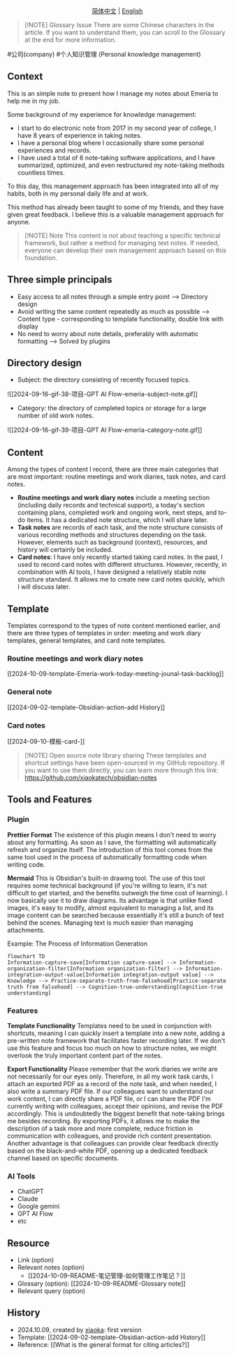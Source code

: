 <p align="center">
  <a href="https://github.com/xiaokatech/obsidian-notes/blob/master/2024-10-09-README-%E7%AC%94%E8%AE%B0%E7%AE%A1%E7%90%86-%E5%A6%82%E4%BD%95%E7%AE%A1%E7%90%86%E5%B7%A5%E4%BD%9C%E7%AC%94%E8%AE%B0%EF%BC%9F.md">简体中文</a> |
  <a href="https://github.com/xiaokatech/obsidian-notes/blob/master/2024-10-09-README-Note%20management-How%20to%20manage%20work%20notes%20%3F.md">English</a>
</p>

> [!NOTE] Glossary Issue
> There are some Chinese characters in the article. If you want to understand them, you can scroll to the Glossary at the end for more information.

#公司(company) #个人知识管理 (Personal knowledge management)

## Context

This is an simple note to present how I manage my notes about Emeria to help me in my job.

Some background of my experience for knowledge management:

- I start to do electronic note from 2017 in my second year of college, I have 8 years of experience in taking notes.
- I have a personal blog where I occasionally share some personal experiences and records.
- I have used a total of 6 note-taking software applications, and I have summarized, optimized, and even restructured my note-taking methods countless times.

To this day, this management approach has been integrated into all of my habits, both in my personal daily life and at work.

This method has already been taught to some of my friends, and they have given great feedback. I believe this is a valuable management approach for anyone.

> [!NOTE] Note
> This content is not about teaching a specific technical framework, but rather a method for managing text notes. If needed, everyone can develop their own management approach based on this foundation.

## Three simple principals

- Easy access to all notes through a simple entry point --> Directory design
- Avoid writing the same content repeatedly as much as possible --> Content type - corresponding to template functionality, double link with display
- No need to worry about note details, preferably with automatic formatting --> Solved by plugins

## Directory design

- Subject: the directory consisting of recently focused topics.

![[2024-09-16-gif-38-项目-GPT AI Flow-emeria-subject-note.gif]]

- Category: the directory of completed topics or storage for a large number of old work notes.

![[2024-09-16-gif-39-项目-GPT AI Flow-emeria-category-note.gif]]

## Content

Among the types of content I record, there are three main categories that are most important: routine meetings and work diaries, task notes, and card notes.

- **Routine meetings and work diary notes** include a meeting section (including daily records and technical support), a today's section containing plans, completed work and ongoing work, next steps, and to-do items. It has a dedicated note structure, which I will share later.
- **Task notes** are records of each task, and the note structure consists of various recording methods and structures depending on the task. However, elements such as background (context), resources, and history will certainly be included.
- **Card notes**: I have only recently started taking card notes. In the past, I used to record card notes with different structures. However, recently, in combination with AI tools, I have designed a relatively stable note structure standard. It allows me to create new card notes quickly, which I will discuss later.

## Template

Templates correspond to the types of note content mentioned earlier, and there are three types of templates in order: meeting and work diary templates, general templates, and card note templates.

### Routine meetings and work diary notes

[[2024-10-09-template-Emeria-work-today-meeting-jounal-task-backlog]]

### General note

[[2024-09-02-template-Obsidian-action-add History]]

### Card notes

[[2024-09-10-模板-card-<subject>]]

> [!NOTE] Open source note library sharing
> These templates and shortcut settings have been open-sourced in my GitHub repository. If you want to use them directly, you can learn more through this link: https://github.com/xiaokatech/obsidian-notes

## Tools and Features

### Plugin

**Prettier Format**
The existence of this plugin means I don't need to worry about any formatting. As soon as I save, the formatting will automatically refresh and organize itself. The introduction of this tool comes from the same tool used in the process of automatically formatting code when writing code.

**Mermaid**
This is Obsidian's built-in drawing tool. The use of this tool requires some technical background (if you're willing to learn, it's not difficult to get started, and the benefits outweigh the time cost of learning). I now basically use it to draw diagrams. Its advantage is that unlike fixed images, it's easy to modify, almost equivalent to managing a list, and its image content can be searched because essentially it's still a bunch of text behind the scenes. Managing text is much easier than managing attachments.

Example: The Process of Information Generation

```mermaid
flowchart TD
Information-capture-save[Information capture-save] --> Information-organization-filter[Information organization-filter] --> Information-integration-output-value[Information integration-output value] --> Knowledge --> Practice-separate-truth-from-falsehood[Practice-separate truth from falsehood] --> Cognition-true-understanding[Cognition-true understanding]
```

### Features

**Template Functionality**
Templates need to be used in conjunction with shortcuts, meaning I can quickly insert a template into a new note, adding a pre-written note framework that facilitates faster recording later. If we don't use this feature and focus too much on how to structure notes, we might overlook the truly important content part of the notes.

**Export Functionality**
Please remember that the work diaries we write are not necessarily for our eyes only. Therefore, in all my work task cards, I attach an exported PDF as a record of the note task, and when needed, I also write a summary PDF file. If our colleagues want to understand our work content, I can directly share a PDF file, or I can share the PDF I'm currently writing with colleagues, accept their opinions, and revise the PDF accordingly.
This is undoubtedly the biggest benefit that note-taking brings me besides recording. By exporting PDFs, it allows me to make the description of a task more and more complete, reduce friction in communication with colleagues, and provide rich content presentation.
Another advantage is that colleagues can provide clear feedback directly based on the black-and-white PDF, opening up a dedicated feedback channel based on specific documents.

### AI Tools

- ChatGPT
- Claude
- Google gemini
- GPT AI Flow
- etc

## Resource

- Link (option)
- Relevant notes (option)
    - [[2024-10-09-README-笔记管理-如何管理工作笔记？]]
- Glossary (option): [[2024-10-09-README-Glossary note]]
- Relevant query (option)

## History

- 2024.10.09, created by [xiaoka](https://www.xiaokaup.com/): first version
- Template: [[2024-09-02-template-Obsidian-action-add History]]
- Reference: [[What is the general format for citing articles?]]
